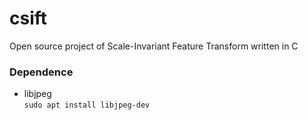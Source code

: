 # csift
Open source project of Scale-Invariant Feature Transform written in C

### Dependence 
 - libjpeg \
 ` sudo apt install libjpeg-dev `
